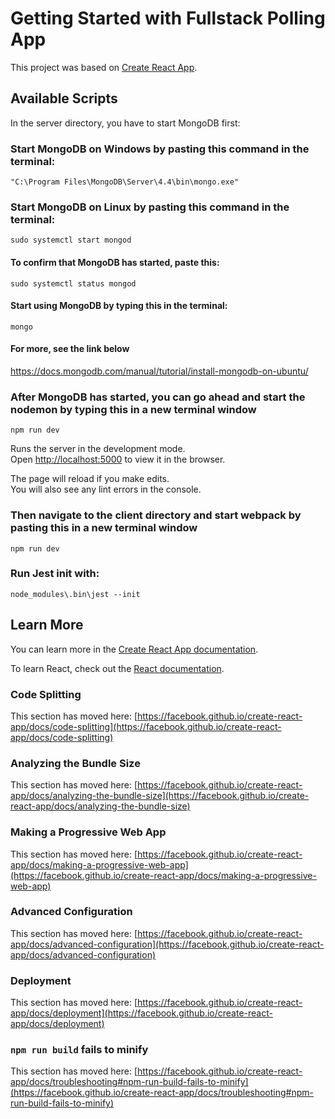 # Getting Started with Fullstack Polling App

This project was based on [Create React App](https://github.com/facebook/create-react-app).

## Available Scripts

In the server directory, you have to start MongoDB first:

### Start MongoDB on Windows by pasting this command in the terminal:

`"C:\Program Files\MongoDB\Server\4.4\bin\mongo.exe"`

### Start MongoDB on Linux by pasting this command in the terminal:

`sudo systemctl start mongod`

#### To confirm that MongoDB has started, paste this:

`sudo systemctl status mongod`

#### Start using MongoDB by typing this in the terminal:

`mongo`

#### For more, see the link below

https://docs.mongodb.com/manual/tutorial/install-mongodb-on-ubuntu/

### After MongoDB has started, you can go ahead and start the nodemon by typing this in a new terminal window

`npm run dev`

Runs the server in the development mode.\
Open [http://localhost:5000](http://localhost:5000) to view it in the browser.

The page will reload if you make edits.\
You will also see any lint errors in the console.

### Then navigate to the client directory and start webpack by pasting this in a new terminal window

`npm run dev`

### Run Jest init with:

`node_modules\.bin\jest --init`

## Learn More

You can learn more in the [Create React App documentation](https://facebook.github.io/create-react-app/docs/getting-started).

To learn React, check out the [React documentation](https://reactjs.org/).

### Code Splitting

This section has moved here: [https://facebook.github.io/create-react-app/docs/code-splitting](https://facebook.github.io/create-react-app/docs/code-splitting)

### Analyzing the Bundle Size

This section has moved here: [https://facebook.github.io/create-react-app/docs/analyzing-the-bundle-size](https://facebook.github.io/create-react-app/docs/analyzing-the-bundle-size)

### Making a Progressive Web App

This section has moved here: [https://facebook.github.io/create-react-app/docs/making-a-progressive-web-app](https://facebook.github.io/create-react-app/docs/making-a-progressive-web-app)

### Advanced Configuration

This section has moved here: [https://facebook.github.io/create-react-app/docs/advanced-configuration](https://facebook.github.io/create-react-app/docs/advanced-configuration)

### Deployment

This section has moved here: [https://facebook.github.io/create-react-app/docs/deployment](https://facebook.github.io/create-react-app/docs/deployment)

### `npm run build` fails to minify

This section has moved here: [https://facebook.github.io/create-react-app/docs/troubleshooting#npm-run-build-fails-to-minify](https://facebook.github.io/create-react-app/docs/troubleshooting#npm-run-build-fails-to-minify)
